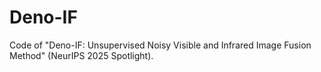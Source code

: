 # Deno-IF
Code of "Deno-IF: Unsupervised Noisy Visible and Infrared Image Fusion Method" (NeurIPS 2025 Spotlight).
